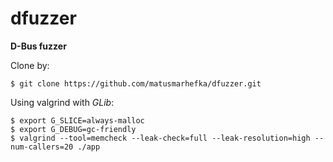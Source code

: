 dfuzzer
=======

**D-Bus fuzzer**

Clone by:

    $ git clone https://github.com/matusmarhefka/dfuzzer.git


Using valgrind with _GLib_:

    $ export G_SLICE=always-malloc
    $ export G_DEBUG=gc-friendly
    $ valgrind --tool=memcheck --leak-check=full --leak-resolution=high --num-callers=20 ./app
